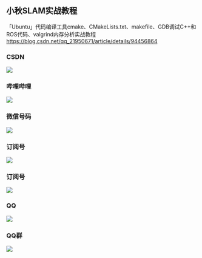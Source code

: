 ## 小秋SLAM实战教程

「Ubuntu」代码编译工具cmake、CMakeLists.txt、makefile、GDB调试C++和ROS代码、valgrind内存分析实战教程
https://blog.csdn.net/qq_21950671/article/details/94456864

### CSDN
![](./iamge/csdn.jpg)

### 哔哩哔哩
![](./iamge/bilibili.jpg)

### 微信号码
![](./iamge/weixin.jpg)

### 订阅号
![](./iamge/xiaoqiuslambiji.jpg)

### 订阅号
![](./iamge/xiaoqiuslamshizhanjiaocheng.jpg)

### QQ
![](./iamge/qq.jpg)

### QQ群
![](./iamge/qqqun.jpg)
